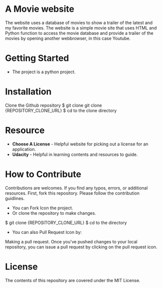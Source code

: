 
# A Movie website

The website uses a database of movies to show
a trailer of the latest and my favorite movies.
The website is a simple movie site that uses HTML
and Python function to access the movie database and
provide a trailer of the movies by opening another
webbrowser, in this case Youtube.

# Getting Started

- The project is a python project.


# Installation

Clone the Github repository
$ git clone git clone {REPOSITORY_CLONE_URL}
$ cd to the clone directory


# Resource

- **Choose A License** - Helpful website for picking out a license for an application.
- **Udacity** - Helpful in learning contents and resources to guide.


# How to Contribute

Contributions are welcomes. If you find any typos, errors, or additional resources.
First, fork this repository. Please follow the contribution guidlines.

- You can Fork Icon the project.
- Or clone the repository to make changes.

$ git clone {REPOSITORY_CLONE_URL}
$ cd to the directory

- You can also Pull Request Icon by:

Making a pull request. Once you've pushed changes to your local repository,
you can issue a pull request by clicking on the pull request icon.


# License

The contents of this repository are covered under the MIT License.
